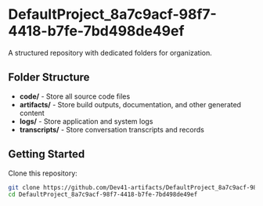 # DefaultProject_8a7c9acf-98f7-4418-b7fe-7bd498de49ef
A structured repository with dedicated folders for organization.

## Folder Structure

- **code/** - Store all source code files
- **artifacts/** - Store build outputs, documentation, and other generated content
- **logs/** - Store application and system logs
- **transcripts/** - Store conversation transcripts and records

## Getting Started

Clone this repository:
```bash
git clone https://github.com/Dev41-artifacts/DefaultProject_8a7c9acf-98f7-4418-b7fe-7bd498de49ef
cd DefaultProject_8a7c9acf-98f7-4418-b7fe-7bd498de49ef
```
